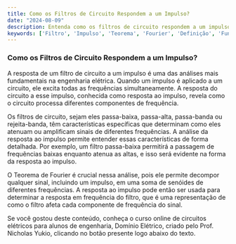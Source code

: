 ```yaml
---
title: Como os Filtros de Circuito Respondem a um Impulso?
date: "2024-08-09"
description: Entenda como os filtros de circuito respondem a um impulso e a importância dessa análise na engenharia elétrica.
keywords: ['Filtro', 'Impulso', 'Teorema', 'Fourier', 'Definição', 'Função', 'Análise']
---
```


### Como os Filtros de Circuito Respondem a um Impulso?

A resposta de um filtro de circuito a um impulso é uma das análises mais fundamentais na engenharia elétrica. Quando um impulso é aplicado a um circuito, ele excita todas as frequências simultaneamente. A resposta do circuito a esse impulso, conhecida como resposta ao impulso, revela como o circuito processa diferentes componentes de frequência.

Os filtros de circuito, sejam eles passa-baixa, passa-alta, passa-banda ou rejeita-banda, têm características específicas que determinam como eles atenuam ou amplificam sinais de diferentes frequências. A análise da resposta ao impulso permite entender essas características de forma detalhada. Por exemplo, um filtro passa-baixa permitirá a passagem de frequências baixas enquanto atenua as altas, e isso será evidente na forma da resposta ao impulso.

O Teorema de Fourier é crucial nessa análise, pois ele permite decompor qualquer sinal, incluindo um impulso, em uma soma de senóides de diferentes frequências. A resposta ao impulso pode então ser usada para determinar a resposta em frequência do filtro, que é uma representação de como o filtro afeta cada componente de frequência do sinal.

Se você gostou deste conteúdo, conheça o curso online de circuitos elétricos para alunos de engenharia, Domínio Elétrico, criado pelo Prof. Nicholas Yukio, clicando no botão presente logo abaixo do texto.